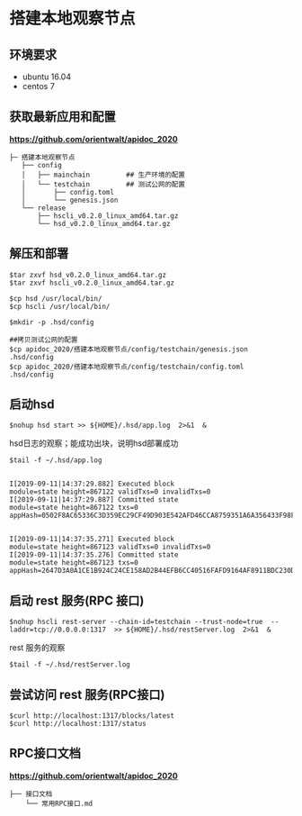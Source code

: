 # 搭建本地观察节点

## 环境要求
- ubuntu 16.04
- centos 7


## 获取最新应用和配置
**https://github.com/orientwalt/apidoc_2020**  

```
├─ 搭建本地观察节点
   ├── config
   │   ├── mainchain         ## 生产环境的配置
   │   └── testchain         ## 测试公网的配置
   │       ├── config.toml
   │       └── genesis.json
   └── release
       ├── hscli_v0.2.0_linux_amd64.tar.gz
       └── hsd_v0.2.0_linux_amd64.tar.gz
```


## 解压和部署

```
$tar zxvf hsd_v0.2.0_linux_amd64.tar.gz
$tar zxvf hscli_v0.2.0_linux_amd64.tar.gz

$cp hsd /usr/local/bin/
$cp hscli /usr/local/bin/

$mkdir -p .hsd/config

##拷贝测试公网的配置
$cp apidoc_2020/搭建本地观察节点/config/testchain/genesis.json .hsd/config
$cp apidoc_2020/搭建本地观察节点/config/testchain/config.toml  .hsd/config

```
 

## 启动hsd

```
$nohup hsd start >> ${HOME}/.hsd/app.log  2>&1  &

```

hsd日志的观察；能成功出块，说明hsd部署成功

```
$tail -f ~/.hsd/app.log


I[2019-09-11|14:37:29.882] Executed block                               module=state height=867122 validTxs=0 invalidTxs=0
I[2019-09-11|14:37:29.887] Committed state                              module=state height=867122 txs=0 appHash=0502F8AC65336C3D359EC29CF49D903E542AFD46CCA8759351A6A356433F98FB


I[2019-09-11|14:37:35.271] Executed block                               module=state height=867123 validTxs=0 invalidTxs=0
I[2019-09-11|14:37:35.276] Committed state                              module=state height=867123 txs=0 appHash=2647D3A0A1CE1B924C24CE158AD2B44EFB6CC40516FAFD9164AF8911BDC230D9

```

## 启动 rest 服务(RPC 接口)

```
$nohup hscli rest-server --chain-id=testchain --trust-node=true  --laddr=tcp://0.0.0.0:1317  >> ${HOME}/.hsd/restServer.log  2>&1  &
```

rest 服务的观察
```
$tail -f ~/.hsd/restServer.log
```


## 尝试访问 rest 服务(RPC接口)

```
$curl http://localhost:1317/blocks/latest
$curl http://localhost:1317/status

```


## RPC接口文档
**https://github.com/orientwalt/apidoc_2020**  

```
├── 接口文档
    └── 常用RPC接口.md
```
